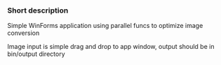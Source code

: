 ### Short description
Simple WinForms application using parallel funcs to optimize image conversion

Image input is simple drag and drop to app window, output should be in bin/output directory
